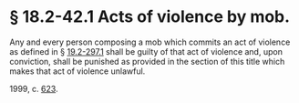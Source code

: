 # § 18.2-42.1 Acts of violence by mob.

<p>Any and every person composing a mob which commits an act of violence as defined in § <a href='http://law.lis.virginia.gov/vacode/19.2-297.1/'>19.2-297.1</a> shall be guilty of that act of violence and, upon conviction, shall be punished as provided in the section of this title which makes that act of violence unlawful.</p><p>1999, c. <a href='http://lis.virginia.gov/cgi-bin/legp604.exe?991+ful+CHAP0623'>623</a>.</p>